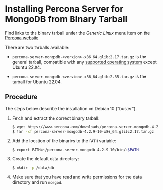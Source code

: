 # Installing Percona Server for MongoDB from Binary Tarball

Find links to the binary tarball under the *Generic Linux* menu item on the [Percona website](https://www.percona.com/downloads/percona-server-mongodb-4.2/)

There are two tarballs available:

* `percona-server-mongodb-<version>-x86_64.glibc2.17.tar.gz` is the general tarball, compatible with any [supported operating system](https://www.percona.com/services/policies/percona-software-support-lifecycle#mongodb) except Ubuntu 22.04.


* `percona-server-mongodb-<version>-x86_64.glibc2.35.tar.gz` is the tarball for Ubuntu 22.04.

## Procedure

The steps below describe the installation on Debian 10 (“buster”).

1. Fetch and extract the correct binary tarball:

    ```{.bash data-prompt="$"}
    $ wget https://www.percona.com/downloads/percona-server-mongodb-4.2/percona-server-mongodb-4.2.9-10/binary/tarball/percona-server-mongodb-4.2.9-10-x86_64.glibc2.17.tar.gz\
    $ tar -xf percona-server-mongodb-4.2.9-10-x86_64.glibc2.17.tar.gz
    ```


2. Add the location of the binaries to the `PATH` variable:

    ```{.bash data-prompt="$"}
    $ export PATH=~/percona-server-mongodb-4.2.9-10/bin/:$PATH
    ```


3. Create the default data directory:

    ```{.bash data-prompt="$"}
    $ mkdir -p /data/db
    ```


4. Make sure that you have read and write permissions for the data
directory and run `mongod`.
